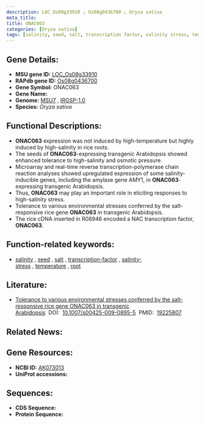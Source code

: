 ```yaml
---
description: LOC_Os08g33910 ; Os08g0436700 ; Oryza sativa
meta_title:
title: ONAC063
categories: [Oryza sativa]
tags: [salinity, seed, salt, transcription factor, salinity stress, temperature, root]
---
```


## Gene Details:
- **MSU gene ID:** [LOC_Os08g33910](http://rice.uga.edu/cgi-bin/ORF_infopage.cgi?orf=LOC_Os08g33910)  
- **RAPdb gene ID:** [Os08g0436700](https://rapdb.dna.affrc.go.jp/locus/?name=Os08g0436700)  
- **Gene Symbol:** ONAC063
- **Gene Name:**
- **Genome:**  [MSU7](http://rice.uga.edu/)&nbsp;,&nbsp;[IRGSP-1.0](https://rapdb.dna.affrc.go.jp/download/irgsp1.html)
- **Species:** *Oryza sativa*

## Functional Descriptions:
   - **ONAC063** expression was not induced by high-temperature but highly induced by high-salinity in rice roots.
   - The seeds of **ONAC063**-expressing transgenic Arabidopsis showed enhanced tolerance to high-salinity and osmotic pressure.
   - Microarray and real-time reverse transcription-polymerase chain reaction analyses showed upregulated expression of some salinity-inducible genes, including the amylase gene AMY1, in **ONAC063**-expressing transgenic Arabidopsis.
   - Thus, **ONAC063** may play an important role in eliciting responses to high-salinity stress.
   - Tolerance to various environmental stresses conferred by the salt-responsive rice gene **ONAC063** in transgenic Arabidopsis.
   - The rice cDNA inserted in R08946 encoded a NAC transcription factor, **ONAC063**.

## Function-related keywords:
   - [salinity](/tags/salinity/)&nbsp;,&nbsp;[seed](/tags/seed/)&nbsp;,&nbsp;[salt](/tags/salt/)&nbsp;,&nbsp;[transcription-factor](/tags/transcription-factor/)&nbsp;,&nbsp;[salinity-stress](/tags/salinity-stress/)&nbsp;,&nbsp;[temperature](/tags/temperature/)&nbsp;,&nbsp;[root](/tags/root/)

## Literature:
   - [Tolerance to various environmental stresses conferred by the salt-responsive rice gene ONAC063 in transgenic Arabidopsis](https://www.doi.org/10.1007/s00425-009-0895-5)&nbsp;&nbsp;DOI:&nbsp;&nbsp;[10.1007/s00425-009-0895-5](https://www.doi.org/10.1007/s00425-009-0895-5)&nbsp;&nbsp;PMID:&nbsp;&nbsp;[19225807](https://pubmed.ncbi.nlm.nih.gov/19225807/)

## Related News:

## Gene Resources:
- **NCBI ID:**  [AK073013](http://www.ncbi.nlm.nih.gov/nuccore/AK073013)
- **UniProt accessions:** [](https://www.uniprot.org/uniprotkb//entry)

## Sequences:
- **CDS Sequence:**
- **Protein Sequence:**
